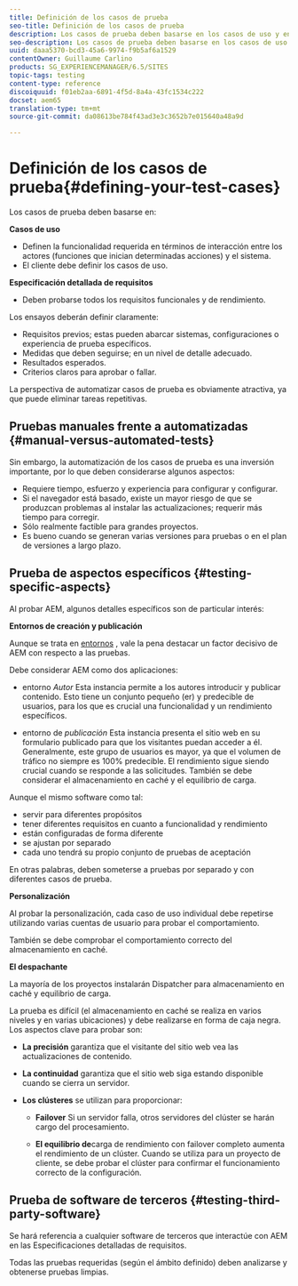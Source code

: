 ```yaml
---
title: Definición de los casos de prueba
seo-title: Definición de los casos de prueba
description: Los casos de prueba deben basarse en los casos de uso y en la especificación detallada de los requisitos
seo-description: Los casos de prueba deben basarse en los casos de uso y en la especificación detallada de los requisitos
uuid: daaa5370-bcd3-45a6-9974-f9b5af6a1529
contentOwner: Guillaume Carlino
products: SG_EXPERIENCEMANAGER/6.5/SITES
topic-tags: testing
content-type: reference
discoiquuid: f01eb2aa-6891-4f5d-8a4a-43fc1534c222
docset: aem65
translation-type: tm+mt
source-git-commit: da08613be784f43ad3e3c3652b7e015640a48a9d

---
```



# Definición de los casos de prueba{#defining-your-test-cases}

Los casos de prueba deben basarse en:

**Casos de uso**

* Definen la funcionalidad requerida en términos de interacción entre los actores (funciones que inician determinadas acciones) y el sistema.
* El cliente debe definir los casos de uso.

**Especificación detallada de requisitos**

* Deben probarse todos los requisitos funcionales y de rendimiento.

Los ensayos deberán definir claramente:

* Requisitos previos; estas pueden abarcar sistemas, configuraciones o experiencia de prueba específicos.
* Medidas que deben seguirse; en un nivel de detalle adecuado.
* Resultados esperados.
* Criterios claros para aprobar o fallar.

La perspectiva de automatizar casos de prueba es obviamente atractiva, ya que puede eliminar tareas repetitivas.

## Pruebas manuales frente a automatizadas {#manual-versus-automated-tests}

Sin embargo, la automatización de los casos de prueba es una inversión importante, por lo que deben considerarse algunos aspectos:

* Requiere tiempo, esfuerzo y experiencia para configurar y configurar.
* Si el navegador está basado, existe un mayor riesgo de que se produzcan problemas al instalar las actualizaciones; requerir más tiempo para corregir.
* Sólo realmente factible para grandes proyectos.
* Es bueno cuando se generan varias versiones para pruebas o en el plan de versiones a largo plazo.

## Prueba de aspectos específicos {#testing-specific-aspects}

Al probar AEM, algunos detalles específicos son de particular interés:

**Entornos de creación y publicación**

Aunque se trata en [entornos](/help/sites-developing/the-basics.md#environments) , vale la pena destacar un factor decisivo de AEM con respecto a las pruebas.

Debe considerar AEM como dos aplicaciones:

* entorno *Autor* Esta instancia permite a los autores introducir y publicar contenido.
Esto tiene un conjunto pequeño (er) y predecible de usuarios, para los que es crucial una funcionalidad y un rendimiento específicos.

* entorno de *publicación* Esta instancia presenta el sitio web en su formulario publicado para que los visitantes puedan acceder a él.
Generalmente, este grupo de usuarios es mayor, ya que el volumen de tráfico no siempre es 100% predecible. El rendimiento sigue siendo crucial cuando se responde a las solicitudes. También se debe considerar el almacenamiento en caché y el equilibrio de carga.

Aunque el mismo software como tal:

* servir para diferentes propósitos
* tener diferentes requisitos en cuanto a funcionalidad y rendimiento
* están configuradas de forma diferente
* se ajustan por separado
* cada uno tendrá su propio conjunto de pruebas de aceptación

En otras palabras, deben someterse a pruebas por separado y con diferentes casos de prueba.

**Personalización**

Al probar la personalización, cada caso de uso individual debe repetirse utilizando varias cuentas de usuario para probar el comportamiento.

También se debe comprobar el comportamiento correcto del almacenamiento en caché.

**El despachante**

La mayoría de los proyectos instalarán Dispatcher para almacenamiento en caché y equilibrio de carga.

La prueba es difícil (el almacenamiento en caché se realiza en varios niveles y en varias ubicaciones) y debe realizarse en forma de caja negra. Los aspectos clave para probar son:

* **La precisión** garantiza que el visitante del sitio web vea las actualizaciones de contenido.

* **La continuidad** garantiza que el sitio web siga estando disponible cuando se cierra un servidor.

* **Los clústeres** se utilizan para proporcionar:

   * **Failover** Si un servidor falla, otros servidores del clúster se harán cargo del procesamiento.

   * **El equilibrio de**carga de rendimiento con failover completo aumenta el rendimiento de un clúster.
Cuando se utiliza para un proyecto de cliente, se debe probar el clúster para confirmar el funcionamiento correcto de la configuración.

## Prueba de software de terceros {#testing-third-party-software}

Se hará referencia a cualquier software de terceros que interactúe con AEM en las Especificaciones detalladas de requisitos.

Todas las pruebas requeridas (según el ámbito definido) deben analizarse y obtenerse pruebas limpias.

